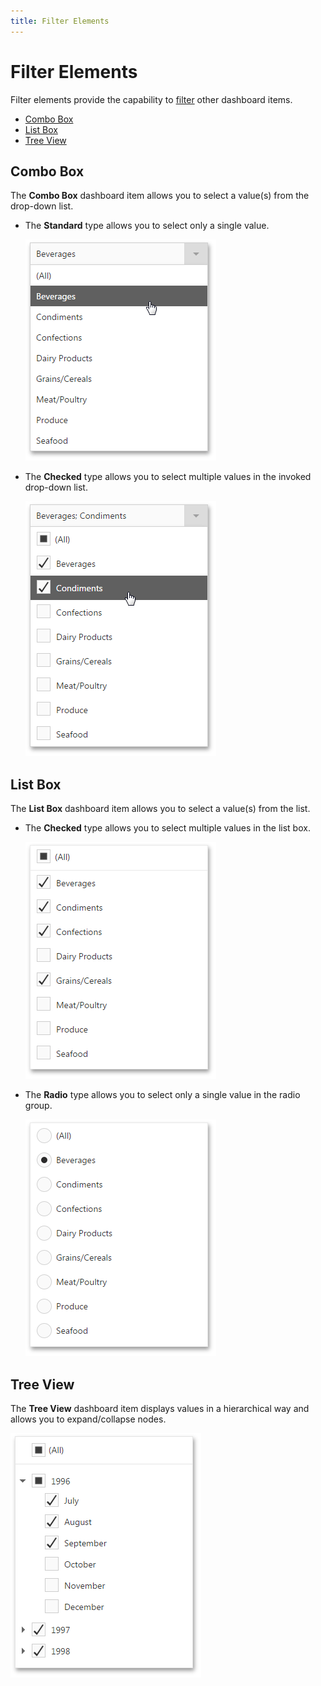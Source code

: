 ```yaml
---
title: Filter Elements
---
```

# Filter Elements
Filter elements provide the capability to [filter](../../../../dashboard-for-web/articles/web-dashboard-viewer-mode/data-presentation/master-filtering.md) other dashboard items.
* [Combo Box](#combo-box)
* [List Box](#list-box)
* [Tree View](#tree-view)

## <a name="combo-box"/>Combo Box
The **Combo Box** dashboard item allows you to select a value(s) from the drop-down list.
* The **Standard** type allows you to select only a single value.
	
	![StandardCombobox_Web](../../../images/Img25527.png)
* The **Checked** type allows you to select multiple values in the invoked drop-down list.
	
	![CheckedCombobox_Web](../../../images/Img25528.png)

## <a name="list-box"/>List Box
The **List Box** dashboard item allows you to select a value(s) from the list.
* The **Checked** type allows you to select multiple values in the list box.
	
	![StandardListbox_Web](../../../images/Img25529.png)
* The **Radio** type allows you to select only a single value in the radio group.
	
	![RadioListbox_Web](../../../images/Img25530.png)

## <a name="tree-view"/>Tree View
The **Tree View** dashboard item displays values in a hierarchical way and allows you to expand/collapse nodes.

![TreeView_Web](../../../images/Img25531.png)
